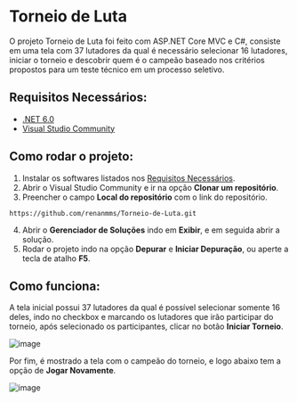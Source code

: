 # Torneio de Luta

O projeto Torneio de Luta foi feito com ASP.NET Core MVC e C#, consiste em uma tela com 37 lutadores da qual é necessário selecionar 16 lutadores, iniciar o torneio e descobrir quem é o campeão baseado nos critérios propostos para um teste técnico em um processo seletivo.

## Requisitos Necessários:

- [.NET 6.0](https://dotnet.microsoft.com/en-us/download/dotnet/6.0)
- [Visual Studio Community](https://visualstudio.microsoft.com/pt-br/vs/community/)

## Como rodar o projeto:

1. Instalar os softwares listados nos [Requisitos Necessários](https://github.com/renanmms/Torneio-de-Luta/edit/master/README.md#requisitos-necess%C3%A1rios).
2. Abrir o Visual Studio Community e ir na opção **Clonar um repositório**.
3. Preencher o campo **Local do repositório** com o link do repositório.

`https://github.com/renanmms/Torneio-de-Luta.git`

4. Abrir o **Gerenciador de Soluções** indo em **Exibir**, e em seguida abrir a solução.
5. Rodar o projeto indo na opção **Depurar** e **Iniciar Depuração**, ou aperte a tecla de atalho **F5**.

## Como funciona:

A tela inicial possui 37 lutadores da qual é possível selecionar somente 16 deles, indo no checkbox e marcando os lutadores que irão participar do torneio, após selecionado os participantes, clicar no botão **Iniciar Torneio**.

![image](https://user-images.githubusercontent.com/41764187/190054949-3b97fd64-d1a3-4f0d-8199-96b229127279.png)

Por fim, é mostrado a tela com o campeão do torneio, e logo abaixo tem a opção de **Jogar Novamente**.

![image](https://user-images.githubusercontent.com/41764187/190055402-a7c649cb-3609-45f4-b86d-6cfdc7daa3d8.png)
